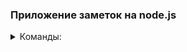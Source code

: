 ### Приложение заметок на node.js
<details>  
  <summary>Команды: </summary>
 
- **Добавить заметку:** node index add --title="Название вашей заметки"  
- **Показать все заметки:** node index list  
- **Удалить заметку:** node index add --id="id заметки"
</details>
